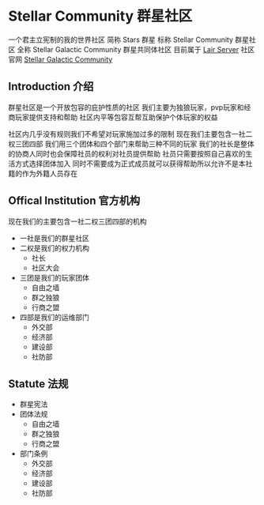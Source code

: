 # Stellar Community 群星社区
一个君主立宪制的我的世界社区
简称 Stars 群星
标称 Stellar Community 群星社区
全称 Stellar Galactic Community 群星共同体社区
目前属于 [Lair Server](https://lairserver.cn/)
社区官网 [Stellar Galactic Community]()
## Introduction 介绍
群星社区是一个开放包容的庇护性质的社区
我们主要为独狼玩家，pvp玩家和经商玩家提供支持和帮助
社区内平等包容互帮互助保护个体玩家的权益

社区内几乎没有规则我们不希望对玩家施加过多的限制
现在我们主要包含一社二权三团四部
我们用三个团体和四个部门来帮助三种不同的玩家
我们的社长是整体的协商人同时也会保障社员的权利对社员提供帮助
社员只需要按照自己喜欢的生活方式选择团体加入
同时不需要成为正式成员就可以获得帮助所以允许不是本社籍的作为外籍人员存在
## Offical Institution 官方机构
现在我们的主要包含一社二权三团四部的机构
- 一社是我们的群星社区
- 二权是我们的权力机构
    - 社长
    - 社区大会
- 三团是我们的玩家团体
    - 自由之墙
    - 群之独狼
    - 行商之盟
- 四部是我们的运维部门
    - 外交部
    - 经济部
    - 建设部
    - 社防部
## Statute 法规
- 群星宪法
- 团体法规
    - 自由之墙
    - 群之独狼
    - 行商之盟
- 部门条例
    - 外交部
    - 经济部
    - 建设部
    - 社防部